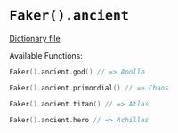 # `Faker().ancient`

[Dictionary file](../src/main/resources/locales/en/ancient.yml)

Available Functions:  
```kotlin
Faker().ancient.god() // => Apollo

Faker().ancient.primordial() // => Chaos

Faker().ancient.titan() // => Atlas

Faker().ancient.hero // => Achilles
```